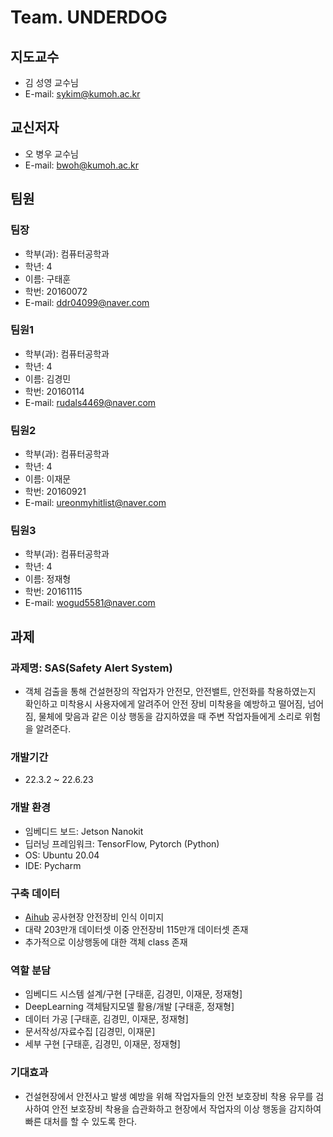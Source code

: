 # Team. UNDERDOG

## 지도교수

- 김 성영 교수님
- E-mail: sykim@kumoh.ac.kr

## 교신저자

- 오 병우 교수님
- E-mail: bwoh@kumoh.ac.kr

## 팀원

### 팀장

- 학부(과): 컴퓨터공학과
- 학년: 4
- 이름: 구태훈
- 학번: 20160072
- E-mail: ddr04099@naver.com

### 팀원1

- 학부(과): 컴퓨터공학과
- 학년: 4
- 이름: 김경민
- 학번: 20160114
- E-mail: rudals4469@naver.com

### 팀원2

- 학부(과): 컴퓨터공학과
- 학년: 4
- 이름: 이재문
- 학번: 20160921
- E-mail: ureonmyhitlist@naver.com

### 팀원3

- 학부(과): 컴퓨터공학과
- 학년: 4
- 이름: 정재형
- 학번: 20161115
- E-mail: wogud5581@naver.com

## 과제

### 과제명: SAS(Safety Alert System)

- 객체 검출을 통해 건설현장의 작업자가 안전모, 안전밸트, 안전화를 착용하였는지 확인하고 미착용시 사용자에게 알려주어 안전 장비 미착용을 예방하고 떨어짐, 넘어짐, 물체에 맞음과 같은 이상 행동을 감지하였을 때 주변 작업자들에게 소리로 위험을 알려준다.

### 개발기간

- 22.3.2 ~ 22.6.23

### 개발 환경

- 임베디드 보드: Jetson Nanokit
- 딥러닝 프레임워크: TensorFlow, Pytorch (Python)
- OS: Ubuntu 20.04
- IDE: Pycharm

### 구축 데이터

- [Aihub](https://aihub.or.kr/aidata/33921) 공사현장 안전장비 인식 이미지
- 대략 203만개 데이터셋 이중 안전장비 115만개 데이터셋 존재
- 추가적으로 이상행동에 대한 객체 class 존재

### 역할 분담

- 임베디드 시스템 설계/구현 [구태훈, 김경민, 이재문, 정재형]
- DeepLearning 객체탐지모델 활용/개발 [구태훈, 정재형]
- 데이터 가공 [구태훈, 김경민, 이재문, 정재형]
- 문서작성/자료수집 [김경민, 이재문]
- 세부 구현 [구태훈, 김경민, 이재문, 정재형]

### 기대효과

- 건설현장에서 안전사고 발생 예방을 위해 작업자들의 안전 보호장비 착용 유무를 검사하여 안전 보호장비 착용을 습관화하고 현장에서 작업자의 이상 행동을 감지하여 빠른 대처를 할 수 있도록 한다.
